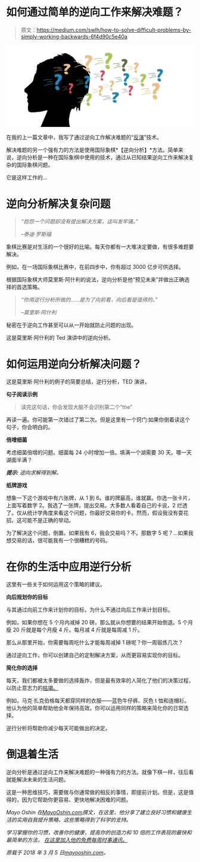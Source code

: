 # 如何通过简单的逆向工作来解决难题？

> 原文：<https://medium.com/swlh/how-to-solve-difficult-problems-by-simply-working-backwards-6f4d90c5e40a>

![](img/44d39475db0f198e57f7fe37a35124c4.png)

在我的上一篇文章中，我写了通过逆向工作解决难题的“[反演](https://mayooshin.com/inversion-charlie-munger-billionaire-thinking/)”技术。

解决难题的另一个强有力的方法是使用国际象棋*【逆向分析】*方法。简单来说，逆向分析是一种在国际象棋中使用的技术，通过从已知结果逆向工作来解决复杂的国际象棋问题。

它是这样工作的…

# 逆向分析解决复杂问题

> *“抱怨一个问题却没有提出解决方案，这叫发牢骚。”*
> 
> *–泰迪·罗斯福*

象棋比赛是对生活的一个很好的比喻。每天你都有一大堆决定要做，有很多难题要解决。

例如，在一场国际象棋比赛中，在前四步中，你有超过 3000 亿步可供选择。

根据国际象棋大师莫里斯·阿什利的说法，逆向分析是他“预见未来”并做出正确选择的首选策略。

> *“你用逆行分析所做的……是为了向前看，向后看是值得的。”*
> 
> *–莫里斯·阿什利*

秘密在于逆向工作甚至可以从一开始就防止问题的出现。

这是莫里斯·阿什利的 Ted 演讲中的逆向分析。

# 如何运用逆向分析解决问题？

这是莫里斯·阿什利的例子的简要总结，逆行分析，TED 演讲，

**句子阅读示例**

> 读完这句话，你会发现大脑不会识别第二个“the”

再读一遍。你可能第一次错过了第二次。但是这里有一个窍门:如果你倒着读这个句子，你会明白的。

**倍增细菌**

考虑细菌倍增的问题。细菌每 24 小时增加一倍。填满一个湖需要 30 天。哪一天湖面半满？

***提示:*** *逆向求解得到解。*

**纸牌游戏**

想象一下这个游戏中有六张牌，从 1 到 6。谁的牌最高，谁就赢。你选一张卡片，上面写着数字 2。我选了一张牌，提出交易。大多数人看着自己的卡说，2 烂透了。仅从统计学角度来看这个问题，你最好交易你的卡。然而，假设我没有耍花招，这可能不是正确的举动。

为了解决这个问题，倒置。如果我有 6，我会交易吗？不。那数字 5 呢？…如果我想交易的话，很可能我有一个很糟糕的号码。

# 在你的生活中应用逆行分析

这里有一些关于如何运用这个策略的建议。

**向后规划你的目标**

与其通过向前工作来计划你的目标，为什么不通过向后工作来计划目标。

例如，如果你想在 5 个月内减掉 20 磅，那么就从你想要的结果开始倒退。5 个月瘦 20 斤就是每个月瘦 4 斤。每月减 4 斤就是每周减 1 斤。

那么从那里开始，你需要每周吃什么才能每周减掉 1 磅呢？你一周锻炼几次？

通过逆向工作，你可以创建自己的定制解决方案，从而更容易实现你的目标。

**简化你的选择**

每天，我们都被太多要做的选择轰炸，但是最有效率的人简化了他们的决策过程，以防止意志力的[枯竭。](https://mayooshin.com/delayed-gratification/)

例如，马克·扎克伯格每天都穿同样的衣服——蓝色牛仔裤、灰色 t 恤和连帽衫。他认为他的简单帮助他全年保持高效。你可以运用同样的策略来简化你的日常选择。

逆行分析将帮助你减少每天可能做出的决定。

# 倒退着生活

逆向分析是通过逆向工作来解决难题的一种强有力的方法。就像下棋一样，往后看就能解决未来的生活问题。

这是一种思维技巧，需要做与你通常做的相反的事情，即提前计划。但是，这是值得的，因为它帮助你更容易、更快地解决困难的问题。

*Mayo Oshin 在*[*MayoOshin.com*](http://www.mayooshin.com/)*撰文，在这里，他分享了建立良好习惯和健康生活的实用自我提升策略，这些策略得到了科学的支持。*

*学习掌握你的习惯，改善你的健康，提高你的创造力和 10 倍的工作表现的最快和最简单的方法，* [*在这里加入他的免费每周时事通讯。*](https://mayooshin.com/newsletter/)

*原载于 2018 年 3 月 5 日*[*mayooshin.com*](https://mayooshin.com/retrogade-analysis-working-backwards-maurice-ashley/)*。*